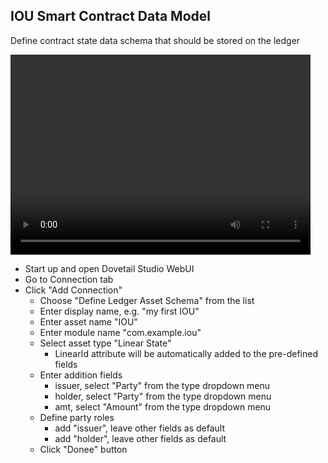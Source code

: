 ## IOU Smart Contract Data Model
Define contract state data schema that should be stored on the ledger

<p><video width="480" height="320" controls="controls">
    <source src="videos/iou_asset_schema.mp4" type="video/mp4">
</video></p>

* Start up and open Dovetail Studio WebUI
* Go to Connection tab
* Click "Add Connection"
  * Choose "Define Ledger Asset Schema" from the list
  * Enter display name, e.g. "my first IOU"
  * Enter asset name "IOU"
  * Enter module name "com.example.iou"
  * Select asset type "Linear State"
    * LinearId attribute will be automatically added to the pre-defined fields
  * Enter addition fields
    * issuer, select "Party" from the type dropdown menu
    * holder, select "Party" from the type dropdown menu
    * amt, select "Amount<Courrency>" from the type dropdown menu
  * Define party roles
    * add "issuer", leave other fields as default
    * add "holder", leave other fields as default
  * Click "Donee" button
